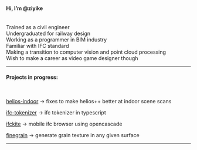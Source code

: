 #### Hi, I’m @ziyike
<br/>
Trained as a civil engineer
<br/>
Undergraduated for railway design
<br/>
Working as a programmer in BIM industry
<br/>
Familiar with IFC standard
<br/>
Making a transition to computer vision and point cloud processing
<br/>
Wish to make a career as video game designer though
<hr/>

#### Projects in progress:
<br/>

[helios-indoor](https://github.com/ziyike/helios-indoor) → fixes to make helios++ better at indoor scene scans
<br/>

[ifc-tokenizer](https://github.com/ziyike/ifc-tokenizer) → ifc tokenizer in typescript
<br/>

[ifckite](https://github.com/ziyike/ifckite) → mobile ifc browser using opencascade
<br/>

[finegrain](https://github.com/ziyike/finegrain) → generate grain texture in any given surface
<hr/>
